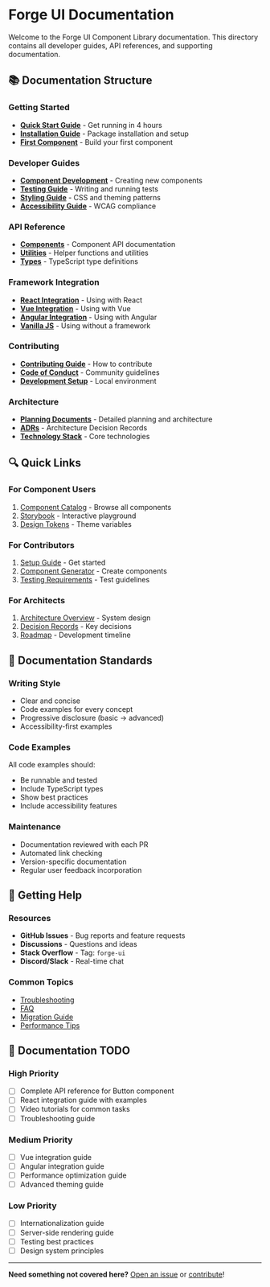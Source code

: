 # Forge UI Documentation

Welcome to the Forge UI Component Library documentation. This directory contains all developer guides, API references, and supporting documentation.

## 📚 Documentation Structure

### Getting Started
- **[Quick Start Guide](../plans/quick-start-guide.md)** - Get running in 4 hours
- **[Installation Guide](./guides/installation.md)** - Package installation and setup
- **[First Component](./guides/first-component.md)** - Build your first component

### Developer Guides
- **[Component Development](./guides/component-development.md)** - Creating new components
- **[Testing Guide](./guides/testing.md)** - Writing and running tests
- **[Styling Guide](./guides/styling.md)** - CSS and theming patterns
- **[Accessibility Guide](./guides/accessibility.md)** - WCAG compliance

### API Reference
- **[Components](./api/components/)** - Component API documentation
- **[Utilities](./api/utilities/)** - Helper functions and utilities
- **[Types](./api/types/)** - TypeScript type definitions

### Framework Integration
- **[React Integration](./guides/react-integration.md)** - Using with React
- **[Vue Integration](./guides/vue-integration.md)** - Using with Vue
- **[Angular Integration](./guides/angular-integration.md)** - Using with Angular
- **[Vanilla JS](./guides/vanilla-js.md)** - Using without a framework

### Contributing
- **[Contributing Guide](./CONTRIBUTING.md)** - How to contribute
- **[Code of Conduct](./CODE_OF_CONDUCT.md)** - Community guidelines
- **[Development Setup](./guides/development-setup.md)** - Local environment

### Architecture
- **[Planning Documents](../plans/)** - Detailed planning and architecture
- **[ADRs](../plans/adrs/)** - Architecture Decision Records
- **[Technology Stack](../plans/architecture/technology-stack.md)** - Core technologies

## 🔍 Quick Links

### For Component Users
1. [Component Catalog](#) - Browse all components
2. [Storybook](#) - Interactive playground
3. [Design Tokens](../plans/quick-start-guide.md#step-4-create-design-tokens-30-minutes) - Theme variables

### For Contributors
1. [Setup Guide](./CONTRIBUTING.md#setup) - Get started
2. [Component Generator](../plans/process/development-workflow.md#component-generator-script-complete-implementation) - Create components
3. [Testing Requirements](./CONTRIBUTING.md#testing-requirements) - Test guidelines

### For Architects
1. [Architecture Overview](../plans/architecture/component-architecture.md) - System design
2. [Decision Records](../plans/adrs/) - Key decisions
3. [Roadmap](../plans/implementation-roadmap.md) - Development timeline

## 📖 Documentation Standards

### Writing Style
- Clear and concise
- Code examples for every concept
- Progressive disclosure (basic → advanced)
- Accessibility-first examples

### Code Examples
All code examples should:
- Be runnable and tested
- Include TypeScript types
- Show best practices
- Include accessibility features

### Maintenance
- Documentation reviewed with each PR
- Automated link checking
- Version-specific documentation
- Regular user feedback incorporation

## 🚀 Getting Help

### Resources
- **GitHub Issues** - Bug reports and feature requests
- **Discussions** - Questions and ideas
- **Stack Overflow** - Tag: `forge-ui`
- **Discord/Slack** - Real-time chat

### Common Topics
- [Troubleshooting](./guides/troubleshooting.md)
- [FAQ](./FAQ.md)
- [Migration Guide](./guides/migration.md)
- [Performance Tips](./guides/performance.md)

## 📝 Documentation TODO

### High Priority
- [ ] Complete API reference for Button component
- [ ] React integration guide with examples
- [ ] Video tutorials for common tasks
- [ ] Troubleshooting guide

### Medium Priority
- [ ] Vue integration guide
- [ ] Angular integration guide
- [ ] Performance optimization guide
- [ ] Advanced theming guide

### Low Priority
- [ ] Internationalization guide
- [ ] Server-side rendering guide
- [ ] Testing best practices
- [ ] Design system principles

---

**Need something not covered here?** [Open an issue](https://github.com/your-org/forge/issues) or [contribute](./CONTRIBUTING.md)!